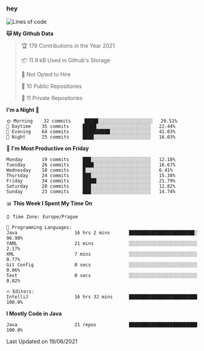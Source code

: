 ### hey

<!--START_SECTION:waka-->
![Lines of code](https://img.shields.io/badge/From%20Hello%20World%20I%27ve%20Written-46693%20lines%20of%20code-blue)

**🐱 My Github Data** 

> 🏆 179 Contributions in the Year 2021
 > 
> 📦 11.9 kB Used in Github's Storage 
 > 
> 🚫 Not Opted to Hire
 > 
> 📜 10 Public Repositories 
 > 
> 🔑 11 Private Repositories  
 > 
**I'm a Night 🦉** 

```text
🌞 Morning    32 commits     █████░░░░░░░░░░░░░░░░░░░░   20.51% 
🌆 Daytime    35 commits     █████░░░░░░░░░░░░░░░░░░░░   22.44% 
🌃 Evening    64 commits     ██████████░░░░░░░░░░░░░░░   41.03% 
🌙 Night      25 commits     ████░░░░░░░░░░░░░░░░░░░░░   16.03%

```
📅 **I'm Most Productive on Friday** 

```text
Monday       19 commits     ███░░░░░░░░░░░░░░░░░░░░░░   12.18% 
Tuesday      26 commits     ████░░░░░░░░░░░░░░░░░░░░░   16.67% 
Wednesday    10 commits     █░░░░░░░░░░░░░░░░░░░░░░░░   6.41% 
Thursday     24 commits     ███░░░░░░░░░░░░░░░░░░░░░░   15.38% 
Friday       34 commits     █████░░░░░░░░░░░░░░░░░░░░   21.79% 
Saturday     20 commits     ███░░░░░░░░░░░░░░░░░░░░░░   12.82% 
Sunday       23 commits     ███░░░░░░░░░░░░░░░░░░░░░░   14.74%

```


📊 **This Week I Spent My Time On** 

```text
⌚︎ Time Zone: Europe/Prague

💬 Programming Languages: 
Java                     16 hrs 2 mins       ████████████████████████░   96.98% 
YAML                     21 mins             ░░░░░░░░░░░░░░░░░░░░░░░░░   2.17% 
XML                      7 mins              ░░░░░░░░░░░░░░░░░░░░░░░░░   0.77% 
Git Config               0 secs              ░░░░░░░░░░░░░░░░░░░░░░░░░   0.06% 
Text                     0 secs              ░░░░░░░░░░░░░░░░░░░░░░░░░   0.02%

🔥 Editors: 
IntelliJ                 16 hrs 32 mins      █████████████████████████   100.0%

```

**I Mostly Code in Java** 

```text
Java                     21 repos            █████████████████████████   100.0%

```



 Last Updated on 19/06/2021
<!--END_SECTION:waka-->
